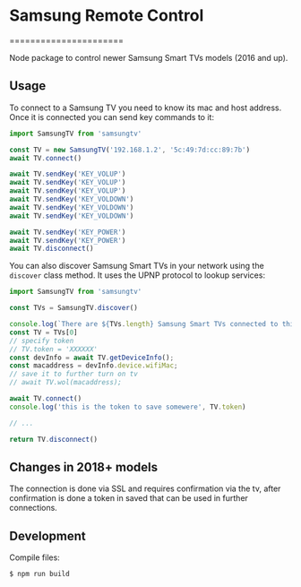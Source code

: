 # Samsung Remote Control
======================

Node package to control newer Samsung Smart TVs models (2016 and up).

## Usage

To connect to a Samsung TV you need to know its mac and host address. Once it is connected you can send
key commands to it:

```js
import SamsungTV from 'samsungtv'

const TV = new SamsungTV('192.168.1.2', '5c:49:7d:cc:89:7b')
await TV.connect()

await TV.sendKey('KEY_VOLUP')
await TV.sendKey('KEY_VOLUP')
await TV.sendKey('KEY_VOLUP')
await TV.sendKey('KEY_VOLDOWN')
await TV.sendKey('KEY_VOLDOWN')
await TV.sendKey('KEY_VOLDOWN')

await TV.sendKey('KEY_POWER')
await TV.sendKey('KEY_POWER')
await TV.disconnect()

```

You can also discover Samsung Smart TVs in your network using the `discover` class method. It uses the UPNP
protocol to lookup services:

```js
import SamsungTV from 'samsungtv'

const TVs = SamsungTV.discover()

console.log(`There are ${TVs.length} Samsung Smart TVs connected to this network`)
const TV = TVs[0]
// specify token
// TV.token = 'XXXXXX'
const devInfo = await TV.getDeviceInfo();
const macaddress = devInfo.device.wifiMac;
// save it to further turn on tv
// await TV.wol(macaddress);

await TV.connect()
console.log('this is the token to save somewere', TV.token)

// ...

return TV.disconnect()
```

## Changes in 2018+ models
The connection is done via SSL and requires confirmation via the tv, after confirmation is done a token in saved that can be used in further connections.

## Development

Compile files:

```sh
$ npm run build
```

